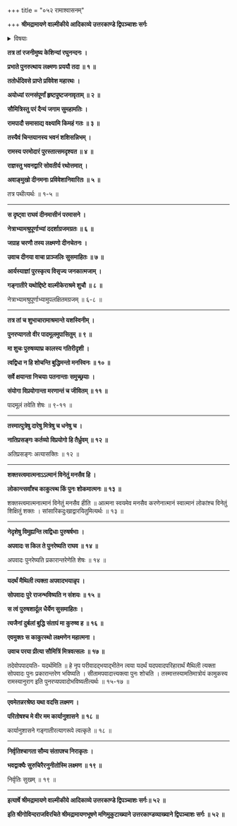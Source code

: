+++
title = "०५२ रामाश्वासनम्"

+++
**श्रीमद्रामायणे वाल्मीकीये आदिकाव्ये उत्तरकाण्डे द्विपञ्चाशः सर्गः**


<details><summary>विषयाः</summary>

सुमन्त्रेण सह केशिन्यां रात्रि-यापनेन  
प्रभाते अयोध्याम् आगतेन लक्ष्मणेन  
श्रीरामे सप्रणामं  
वाल्मीक्य्-आश्रमे सीता-विसर्जन-निवेदन-पूर्वकं  
राम-समाश्वासनम् ॥ १ ॥
</details>


**तत्र तां रजनीमुष्य केशिन्यां रघुनन्दनः ।**

**प्रभाते पुनरुत्थाय लक्ष्मणः प्रययौ तदा ॥ १ ॥**

**ततोर्धदिवसे प्राप्ते प्रविवेश महारथः ।**

**अयोध्यां रत्नसंपूर्णां हृष्टपुष्टजनावृताम् ॥ २ ॥**

**सौमित्रिस्तु परं दैन्यं जगाम सुमहामतिः ।**

**रामपादौ समासाद्य वक्ष्यामि किमहं गतः ॥ ३ ॥**

**तस्यैवं चिन्तयानस्य भवनं शशिसन्निभम् ।**

**रामस्य परमोदारं पुरस्तात्समदृश्यत ॥ ४ ॥**

**राज्ञस्तु भवनद्वारि सोवतीर्य रथोत्तमात् ।**

**अवाङ्मुखो दीनमनाः प्रविवेशानिवारितः ॥ ५ ॥**

तत्र पथीत्यर्थः ॥ १-५ ॥

****

**स दृष्ट्वा राघवं दीनमासीनं परमासने ।**

**नेत्राभ्यामश्रुपूर्णाभ्यां ददर्शाग्रजमग्रतः ॥ ६ ॥**

**जग्राह चरणौ तस्य लक्ष्मणो दीनचेतनः ।**

**उवाच दीनया वाचा प्राञ्जलिः सुसमाहितः ॥ ७ ॥**

**आर्यस्याज्ञां पुरस्कृत्य विसृज्य जनकात्मजाम् ।**

**गङ्गातीरे यथोद्दिष्टे वाल्मीकेराश्रमे शुचौ ॥ ८ ॥**

नेत्राभ्यामश्रुपूर्णाभ्यामुपलक्षितमग्रजम् ॥ ६-८ ॥

****

**तत्र तां च शुभाचारामाश्रमान्ते यशस्विनीम् ।**

**पुनरप्यागतो वीर पादमूलमुपासितुम् ॥ ९ ॥**

**मा शुचः पुरुषव्याघ्र कालस्य गतिरीदृशी ।**

**त्वद्विधा न हि शोचन्ति बुद्धिमन्तो मनस्विनः ॥ १० ॥**

**सर्वे क्षयान्ता निचयाः पतनान्ताः समुच्छ्रयाः ।**

**संयोगा विप्रयोगान्ता मरणान्तं च जीवितम् ॥ ११ ॥**

पादमूलं तवेति शेषः ॥ ९-११ ॥

****

**तस्मात्पुत्रेषु दारेषु मित्रेषु च धनेषु च ।**

**नातिप्रसङ्गः कर्तव्यो विप्रयोगो हि तैर्ध्रुवम् ॥ १२ ॥**

अतिप्रसङ्गः अत्यासक्तिः ॥ १२ ॥

****

**शक्तस्त्वमात्मनाऽऽत्मानं विनेतुं मनसैव हि ।**

**लोकान्त्सर्वांश्च काकुत्स्थ किं पुनः शोकमात्मनः ॥ १३ ॥**

शक्तस्त्वमात्मनात्मानं विनेतुं मनसैव हीति ॥ आत्मना स्वयमेव मनसैव करणेनात्मानं स्वात्मानं लोकांश्च विनेतुं शिक्षितुं शक्तः । सांसारिकदुःखाद्वारयितुमित्यर्थः ॥ १३ ॥

****

**नेदृशेषु विमुह्यन्ति त्वद्विधाः पुरुषर्षभाः ।**

**अपवादः स किल ते पुनरेष्यति राघव ॥ १४ ॥**

अपवादः पुनरेष्यति प्रकारान्तरेणेति शेषः ॥ १४ ॥

****

**यदर्थं मैथिली त्यक्ता अपवादभयान्नृप ।**

**सोपवादः पुरे राजन्भविष्यति न संशयः ॥ १५ ॥**

**स त्वं पुरुषशार्दूल धैर्येण सुसमाहितः ।**

**त्यजैनां दुर्बलां बुद्धि संतापं मा कुरुष्व ह ॥ १६ ॥**

**एवमुक्तः स काकुत्स्थो लक्ष्मणेन महात्मना ।**

**उवाच परया प्रीत्या सौमित्रिं मित्रवत्सलः ॥ १७ ॥**

तदेवोपपादयति- यदर्थमिति ॥ हे नृप परीवादद्भयाद्भीतेन त्वया यदर्थं यदपवादपरिहारार्थं मैथिली त्यक्ता सोपवादः पुनः प्रकारान्तरेण भविष्यति । सीतामपवादात्त्यक्त्वा पुनः शोचति । तस्मात्तस्यामतिमात्रोयं कामुकस्य रामस्यानुराग इति पुनरप्यपवादोभविष्यतीत्यर्थः ॥ १५-१७ ॥

****

**एवमेतन्नरश्रेष्ठ यथा वदसि लक्ष्मण ।**

**परितोषश्च मे वीर मम कार्यानुशासने ॥ १८ ॥**

कार्यानुशासने गङ्गातीरत्यागरूपे त्वत्कृते ॥ १८ ॥

****

**निर्वृतिश्चागता सौम्य संतापश्च निराकृतः ।**

**भवद्वाक्यैः सुरुचिरैरनुनीतोस्मि लक्ष्मण ॥ १९ ॥**

निर्वृतिः सुखम् ॥ १९ ॥

****

**इत्यार्षे श्रीमद्रामायणे वाल्मीकीये आदिकाव्ये उत्तरकाण्डे द्विपञ्चाशः सर्गः॥ ५२ ॥**

**इति श्रीगोविन्दराजविरचिते श्रीमद्रामायणभूषणे मणिमुकुटाख्याने उत्तरकाण्डव्याख्याने द्विपञ्चाशः सर्गः ॥ ५२ ॥**
